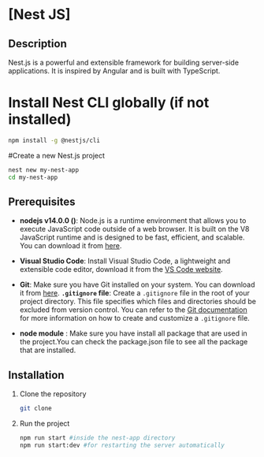 # [Nest JS]

## Description

Nest.js is a powerful and extensible framework for building server-side applications. It is inspired by Angular and is built with TypeScript.

# Install Nest CLI globally (if not installed)

```bash
npm install -g @nestjs/cli
```

#Create a new Nest.js project

```bash
nest new my-nest-app
cd my-nest-app
```

## Prerequisites

- **nodejs v14.0.0 ()**: Node.js is a runtime environment that allows you to execute JavaScript code outside of a web browser. It is built on the V8 JavaScript runtime and is designed to be fast, efficient, and scalable. You can download it from [here](https://nodejs.org/en/download).

- **Visual Studio Code**: Install Visual Studio Code, a lightweight and extensible code editor, download it from the [VS Code website](https://code.visualstudio.com/).

- **Git**: Make sure you have Git installed on your system. You can download it from [here](https://git-scm.com/). **`.gitignore` file**: Create a `.gitignore` file in the root of your project directory. This file specifies which files and directories should be excluded from version control. You can refer to the [Git documentation](https://git-scm.com/docs/gitignore) for more information on how to create and customize a `.gitignore` file.

- **node module** : Make sure you have install all package that are used in the project.You can check the package.json file to see all the package that are installed.

## Installation

1. Clone the repository

   ```bash
   git clone
   ```

2. Run the project

   ```bash
   npm run start #inside the nest-app directory
   npm run start:dev #for restarting the server automatically
   ```
